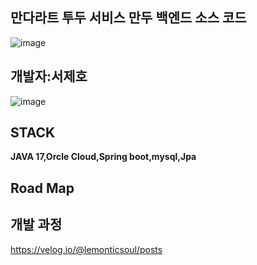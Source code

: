 ## 만다라트 투두 서비스 만두 백엔드 소스 코드

![image](https://github.com/lemonticsoul/mandart/assets/127959482/39376764-d718-4096-9ac6-4558bddf05ee)

## 개발자:서제호

![image](https://github.com/lemonticsoul/mandart/assets/127959482/e9c17f8d-0a56-439c-989b-14fa232cde0c)


## STACK



**JAVA 17,Orcle Cloud,Spring boot,mysql,Jpa**


## Road Map


## 개발 과정

https://velog.io/@lemonticsoul/posts
